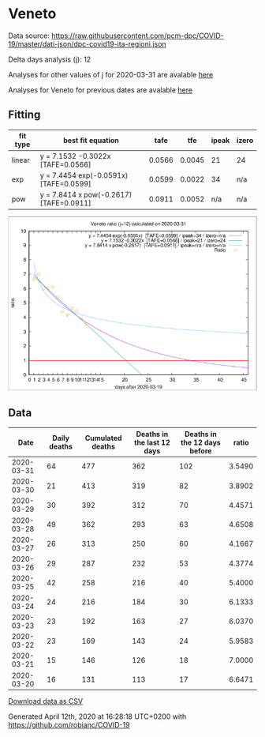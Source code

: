 # Veneto

Data source: https://raw.githubusercontent.com/pcm-dpc/COVID-19/master/dati-json/dpc-covid19-ita-regioni.json

Delta days analysis (j): 12

Analyses for other values of j for 2020-03-31 are avalable [here](../README.md)

Analyses for Veneto for previous dates are avalable [here](../../README.md)

## Fitting 
|fit type|best fit equation|tafe|tfe|ipeak|izero|
|-------|-----|--------|------|---|---|
|linear|y = 7.1532 -0.3022x  [TAFE=0.0566]|0.0566|0.0045|21|24|
|exp|y = 7.4454 exp(-0.0591x)  [TAFE=0.0599]|0.0599|0.0022|34|n/a|
|pow|y = 7.8414 x pow(-0.2617)  [TAFE=0.0911]|0.0911|0.0052|n/a|n/a|

![Plot](COVID-19_veneto_j12_2020-03-31.png)

## Data
|Date|Daily deaths|Cumulated deaths|Deaths in the last 12 days|Deaths in the 12 days before|ratio|
|----|----------|-----------|-------|--------------------|-----|
|2020-03-31|64|477|362|102|3.5490|
|2020-03-30|21|413|319|82|3.8902|
|2020-03-29|30|392|312|70|4.4571|
|2020-03-28|49|362|293|63|4.6508|
|2020-03-27|26|313|250|60|4.1667|
|2020-03-26|29|287|232|53|4.3774|
|2020-03-25|42|258|216|40|5.4000|
|2020-03-24|24|216|184|30|6.1333|
|2020-03-23|23|192|163|27|6.0370|
|2020-03-22|23|169|143|24|5.9583|
|2020-03-21|15|146|126|18|7.0000|
|2020-03-20|16|131|113|17|6.6471|

[Download data as CSV](COVID-19_veneto_j12_2020-03-31.csv)

Generated April 12th, 2020 at 16:28:18 UTC+0200 with https://github.com/robianc/COVID-19
